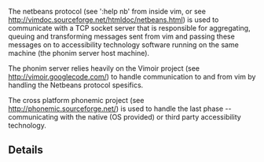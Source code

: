 The netbeans protocol (see ':help nb' from inside vim, or see http://vimdoc.sourceforge.net/htmldoc/netbeans.html) is used to communicate with a TCP socket server that is responsible for aggregating, queuing and transforming messages sent from  vim and passing these messages on to accessibility technology software running on the same machine (the phonim server host machine).

The phonim server  relies heavily on the Vimoir project (see http://vimoir.googlecode.com/) to handle communication to and from vim by handling the Netbeans protocol spesifics.

The cross platform phonemic project (see http://phonemic.sourceforge.net/) is used to handle the last phase -- communicating with the native (OS provided) or third party accessibility technology.

## Details ##